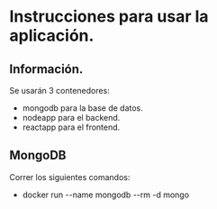 # Instrucciones para usar la aplicación.

## Información.

Se usarán 3 contenedores:
* mongodb para la base de datos.
* nodeapp para el backend.
* reactapp para el frontend.

## MongoDB

Correr los siguientes comandos:

* docker run --name mongodb --rm -d mongo